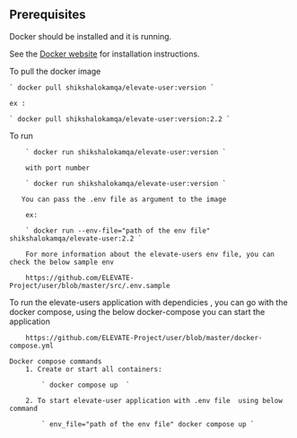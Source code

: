 ## Prerequisites

Docker should be installed and it is running.

See the [Docker website](http://www.docker.io/gettingstarted/#h_installation) for installation instructions.

To pull the docker image

    ` docker pull shikshalokamqa/elevate-user:version `

    ex :

    ` docker pull shikshalokamqa/elevate-user:version:2.2 `

To run

        ` docker run shikshalokamqa/elevate-user:version `

        with port number

        ` docker run shikshalokamqa/elevate-user:version `

       You can pass the .env file as argument to the image

        ex:

        ` docker run --env-file="path of the env file" shikshalokamqa/elevate-user:2.2 `

        For more information about the elevate-users env file, you can check the below sample env

        https://github.com/ELEVATE-Project/user/blob/master/src/.env.sample

To run the elevate-users application with dependicies , you can go with the docker compose, using the below docker-compose you can start the application

        https://github.com/ELEVATE-Project/user/blob/master/docker-compose.yml

    Docker compose commands
        1. Create or start all containers:

            ` docker compose up  `

        2. To start elevate-user application with .env file  using below command

            ` env_file="path of the env file" docker compose up `

